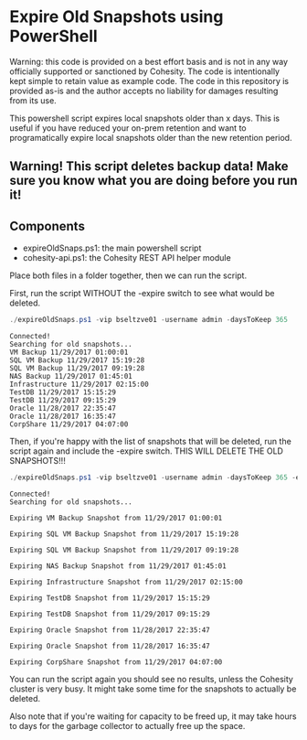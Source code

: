 # Expire Old Snapshots using PowerShell

Warning: this code is provided on a best effort basis and is not in any way officially supported or sanctioned by Cohesity. The code is intentionally kept simple to retain value as example code. The code in this repository is provided as-is and the author accepts no liability for damages resulting from its use.

This powershell script expires local snapshots older than x days. This is useful if you have reduced your on-prem retention and want to programatically expire local snapshots older than the new retention period.

## Warning! This script deletes backup data! Make sure you know what you are doing before you run it!  

## Components

* expireOldSnaps.ps1: the main powershell script
* cohesity-api.ps1: the Cohesity REST API helper module

Place both files in a folder together, then we can run the script.

First, run the script WITHOUT the -expire switch to see what would be deleted.

```powershell
./expireOldSnaps.ps1 -vip bseltzve01 -username admin -daysToKeep 365
```
```text
Connected!
Searching for old snapshots...
VM Backup 11/29/2017 01:00:01
SQL VM Backup 11/29/2017 15:19:28
SQL VM Backup 11/29/2017 09:19:28
NAS Backup 11/29/2017 01:45:01
Infrastructure 11/29/2017 02:15:00
TestDB 11/29/2017 15:15:29
TestDB 11/29/2017 09:15:29
Oracle 11/28/2017 22:35:47
Oracle 11/28/2017 16:35:47
CorpShare 11/29/2017 04:07:00
```
Then, if you're happy with the list of snapshots that will be deleted, run the script again and include the -expire switch. THIS WILL DELETE THE OLD SNAPSHOTS!!!

```powershell
./expireOldSnaps.ps1 -vip bseltzve01 -username admin -daysToKeep 365 -expire
```
```text
Connected!
Searching for old snapshots...

Expiring VM Backup Snapshot from 11/29/2017 01:00:01

Expiring SQL VM Backup Snapshot from 11/29/2017 15:19:28

Expiring SQL VM Backup Snapshot from 11/29/2017 09:19:28

Expiring NAS Backup Snapshot from 11/29/2017 01:45:01

Expiring Infrastructure Snapshot from 11/29/2017 02:15:00

Expiring TestDB Snapshot from 11/29/2017 15:15:29

Expiring TestDB Snapshot from 11/29/2017 09:15:29

Expiring Oracle Snapshot from 11/28/2017 22:35:47

Expiring Oracle Snapshot from 11/28/2017 16:35:47

Expiring CorpShare Snapshot from 11/29/2017 04:07:00
```
You can run the script again you should see no results, unless the Cohesity cluster is very busy. It might take some time for the snapshots to actually be deleted.

Also note that if you're waiting for capacity to be freed up, it may take hours to days for the garbage collector to actually free up the space.